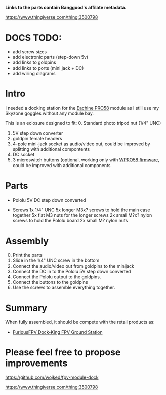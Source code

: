 __Links to the parts contain Banggood's affilate metadata.__

https://www.thingiverse.com/thing:3500798

# DOCS TODO:
* add screw sizes
* add electronic parts (step-down 5v)
* add links to goldpins
* add links to ports (mini jack + DC)
* add wiring diagrams

# Intro
I needed a docking station for the [Eachine PRO58](https://www.banggood.com/Eachine-PRO58-RX-Diversity-40CH-5_8G-OLED-SCAN-VRX-FPV-Receiver-for-FatShark-Goggles-p-1160357.html?rmmds=search&ID=516466&cur_warehouse=CN&p=X314102609367201509L&custlinkid=190190) module as I still use my Skyzone goggles without any module bay.

This is an eclosure designed to fit:
0. Standard photo tripod nut (1/4" UNC)
1. 5V step down converter
2. goldpin female headers
3. 4-pole mini-jack socket as audio/video out, could be improved by splitting with additional compontents
4. DC socket
5. 3 microswitch buttons (optional, working only with [WPRO58 firmware](https://github.com/piodabro/WPro58), could be improved with additional components

# Parts
* Pololu 5V DC step down converted

* Screws
1x 1/4" UNC
5x longer M3x? screws to hold the main case together
5x flat M3 nuts for the longer screws
2x small M?x? nylon screws to hold the Pololu board
2x small M? nylon nuts

# Assembly
0. Print the parts
1. Slide in the 1/4" UNC screw in the bottom
2. Connect the audio/video out from goldpins to the minijack
3. Connect the DC in to the Pololu 5V step down converted
4. Connect the Pololu output to the goldpins.
5. Connect the buttons to the goldpins
6. Use the screws to assemble everything together.

# Summary
When fully assembled, it should be compete with the retail products as:

* [FuriousFPV Dock-King FPV Ground Station](https://www.banggood.com/FuriousFPV-Dock-King-FPV-Ground-Station-and-True-D-Diversity-Firmware-V3_7D-Combo-p-1314243.html?cur_warehouse=CN&p=X314102609367201509L&custlinkid=190188)

# Please feel free to propose improvements
https://github.com/wojked/fpv-module-dock


https://www.thingiverse.com/thing:3500798
